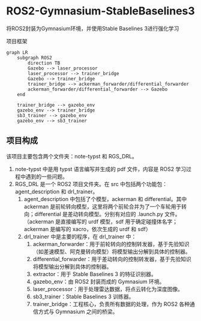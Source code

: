 # ROS2-Gymnasium-StableBaselines3
将ROS2封装为Gymnasium环境，并使用Stable Baselines 3进行强化学习

项目框架

```mermaid
graph LR
    subgraph ROS2
        direction TB
        Gazebo --> laser_processor
        laser_processor --> trainer_bridge
        Gazebo --> trainer_bridge
        trainer_bridge --> ackerman_forwarder/differential_forwarder
        ackerman_forwarder/differential_forwarder --> Gazebo
    end

    trainer_bridge --> gazebo_env
    gazebo_env --> trainer_bridge
    sb3_trainer --> gazebo_env
    gazebo_env --> sb3_trainer
```

## 项目构成

该项目主要包含两个文件夹：note-typst 和 RGS_DRL。

1. note-typst 中是用 typst 语言编写并生成的 pdf 文件，内容是 ROS2 学习过程中遇到的一些问题。
2. RGS_DRL 是一个 ROS2 项目文件夹。在 src 中包括两个功能包：agent_description 和 drl_trainer。
    1. agent_description 中包括了个模型，ackerman 和 differential。其中 ackerman 是前轮转向模型，这里将两个前轮合并为了一个车轮用于转向；differential 是差动转向模型。分别有对应的 .launch.py 文件。（ackerman 是直接编写的 urdf 模型，sdf 用于确定碰撞体名字；ackerman 是编写的 xacro，依次生成的 urdf 和 sdf）
    2. drl_trainer 中是主要的程序，在 drl_trainer 中：
        1. ackerman_forwarder：用于前轮转向的控制转发器，基于先验知识（如差速模型、阿克曼转向模型）将模型输出分解到具体的控制器。
        2. differential_forwarder：用于差动转向的控制转发器，基于先验知识将模型输出分解到具体的控制器。
        3. extractor：用于 Stable Baselines 3 的特征识别器。
        4. gazebo_env：由 ROS2 封装而成的 Gymnasium 环境。
        5. laser_processor：用于处理雷达数据，将点云转化为深度图像。
        6. sb3_trainer：Stable Baselines 3 训练器。
        7. trainer_bridge：工程核心，负责所有数据的处理，作为 ROS2 各种通信方式与 Gymnasium 之间的桥梁。